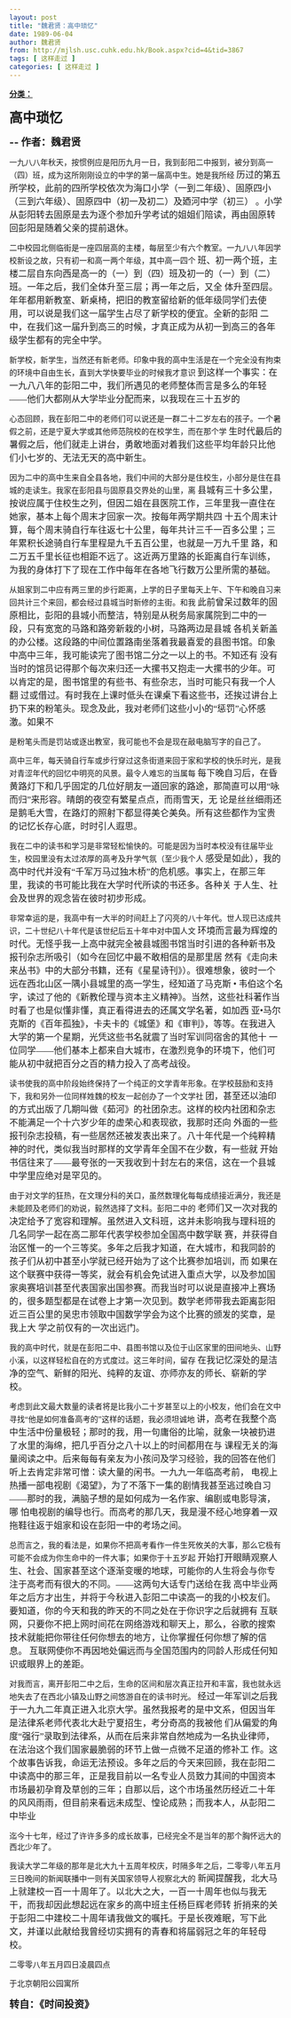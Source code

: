 ```yaml
---
layout: post
title: "魏君贤：高中琐忆"
date: 1989-06-04
author: 魏君贤
from: http://mjlsh.usc.cuhk.edu.hk/Book.aspx?cid=4&tid=3867
tags: [ 这样走过 ]
categories: [ 这样走过 ]
---
```


<div style="margin: 15px 10px 10px 0px;">
 <div>
  <span id="ctl00_ContentPlaceHolder1_chapter1_SubjectLabel" style="font-weight:bold;text-decoration:underline;">
   分类：
  </span>
 </div>
 <!--[if gte mso 9]><xml>
 <o:OfficeDocumentSettings>
  <o:PixelsPerInch>96</o:PixelsPerInch>
  <o:TargetScreenSize>800x600</o:TargetScreenSize>
 </o:OfficeDocumentSettings>
</xml><![endif]-->
 <!--[if gte mso 9]><xml>
 <w:WordDocument>
  <w:View>Normal</w:View>
  <w:Zoom>0</w:Zoom>
  <w:TrackMoves/>
  <w:TrackFormatting/>
  <w:PunctuationKerning/>
  <w:ValidateAgainstSchemas/>
  <w:SaveIfXMLInvalid>false</w:SaveIfXMLInvalid>
  <w:IgnoreMixedContent>false</w:IgnoreMixedContent>
  <w:AlwaysShowPlaceholderText>false</w:AlwaysShowPlaceholderText>
  <w:DoNotPromoteQF/>
  <w:LidThemeOther>EN-US</w:LidThemeOther>
  <w:LidThemeAsian>JA</w:LidThemeAsian>
  <w:LidThemeComplexScript>X-NONE</w:LidThemeComplexScript>
  <w:Compatibility>
   <w:BreakWrappedTables/>
   <w:SnapToGridInCell/>
   <w:WrapTextWithPunct/>
   <w:UseAsianBreakRules/>
   <w:DontGrowAutofit/>
   <w:SplitPgBreakAndParaMark/>
   <w:EnableOpenTypeKerning/>
   <w:DontFlipMirrorIndents/>
   <w:OverrideTableStyleHps/>
   <w:UseFELayout/>
  </w:Compatibility>
  <m:mathPr>
   <m:mathFont m:val="Cambria Math"/>
   <m:brkBin m:val="before"/>
   <m:brkBinSub m:val="&#45;-"/>
   <m:smallFrac m:val="off"/>
   <m:dispDef/>
   <m:lMargin m:val="0"/>
   <m:rMargin m:val="0"/>
   <m:defJc m:val="centerGroup"/>
   <m:wrapIndent m:val="1440"/>
   <m:intLim m:val="subSup"/>
   <m:naryLim m:val="undOvr"/>
  </m:mathPr></w:WordDocument>
</xml><![endif]-->
 <!--[if gte mso 9]><xml>
 <w:LatentStyles DefLockedState="false" DefUnhideWhenUsed="true"
  DefSemiHidden="true" DefQFormat="false" DefPriority="99"
  LatentStyleCount="276">
  <w:LsdException Locked="false" Priority="0" SemiHidden="false"
   UnhideWhenUsed="false" QFormat="true" Name="Normal"/>
  <w:LsdException Locked="false" Priority="9" SemiHidden="false"
   UnhideWhenUsed="false" QFormat="true" Name="heading 1"/>
  <w:LsdException Locked="false" Priority="9" QFormat="true" Name="heading 2"/>
  <w:LsdException Locked="false" Priority="9" QFormat="true" Name="heading 3"/>
  <w:LsdException Locked="false" Priority="9" QFormat="true" Name="heading 4"/>
  <w:LsdException Locked="false" Priority="9" QFormat="true" Name="heading 5"/>
  <w:LsdException Locked="false" Priority="9" QFormat="true" Name="heading 6"/>
  <w:LsdException Locked="false" Priority="9" QFormat="true" Name="heading 7"/>
  <w:LsdException Locked="false" Priority="9" QFormat="true" Name="heading 8"/>
  <w:LsdException Locked="false" Priority="9" QFormat="true" Name="heading 9"/>
  <w:LsdException Locked="false" Priority="39" Name="toc 1"/>
  <w:LsdException Locked="false" Priority="39" Name="toc 2"/>
  <w:LsdException Locked="false" Priority="39" Name="toc 3"/>
  <w:LsdException Locked="false" Priority="39" Name="toc 4"/>
  <w:LsdException Locked="false" Priority="39" Name="toc 5"/>
  <w:LsdException Locked="false" Priority="39" Name="toc 6"/>
  <w:LsdException Locked="false" Priority="39" Name="toc 7"/>
  <w:LsdException Locked="false" Priority="39" Name="toc 8"/>
  <w:LsdException Locked="false" Priority="39" Name="toc 9"/>
  <w:LsdException Locked="false" Priority="35" QFormat="true" Name="caption"/>
  <w:LsdException Locked="false" Priority="10" SemiHidden="false"
   UnhideWhenUsed="false" QFormat="true" Name="Title"/>
  <w:LsdException Locked="false" Priority="0" Name="Default Paragraph Font"/>
  <w:LsdException Locked="false" Priority="11" SemiHidden="false"
   UnhideWhenUsed="false" QFormat="true" Name="Subtitle"/>
  <w:LsdException Locked="false" Priority="22" SemiHidden="false"
   UnhideWhenUsed="false" QFormat="true" Name="Strong"/>
  <w:LsdException Locked="false" Priority="20" SemiHidden="false"
   UnhideWhenUsed="false" QFormat="true" Name="Emphasis"/>
  <w:LsdException Locked="false" Priority="59" SemiHidden="false"
   UnhideWhenUsed="false" Name="Table Grid"/>
  <w:LsdException Locked="false" UnhideWhenUsed="false" Name="Placeholder Text"/>
  <w:LsdException Locked="false" Priority="1" SemiHidden="false"
   UnhideWhenUsed="false" QFormat="true" Name="No Spacing"/>
  <w:LsdException Locked="false" Priority="60" SemiHidden="false"
   UnhideWhenUsed="false" Name="Light Shading"/>
  <w:LsdException Locked="false" Priority="61" SemiHidden="false"
   UnhideWhenUsed="false" Name="Light List"/>
  <w:LsdException Locked="false" Priority="62" SemiHidden="false"
   UnhideWhenUsed="false" Name="Light Grid"/>
  <w:LsdException Locked="false" Priority="63" SemiHidden="false"
   UnhideWhenUsed="false" Name="Medium Shading 1"/>
  <w:LsdException Locked="false" Priority="64" SemiHidden="false"
   UnhideWhenUsed="false" Name="Medium Shading 2"/>
  <w:LsdException Locked="false" Priority="65" SemiHidden="false"
   UnhideWhenUsed="false" Name="Medium List 1"/>
  <w:LsdException Locked="false" Priority="66" SemiHidden="false"
   UnhideWhenUsed="false" Name="Medium List 2"/>
  <w:LsdException Locked="false" Priority="67" SemiHidden="false"
   UnhideWhenUsed="false" Name="Medium Grid 1"/>
  <w:LsdException Locked="false" Priority="68" SemiHidden="false"
   UnhideWhenUsed="false" Name="Medium Grid 2"/>
  <w:LsdException Locked="false" Priority="69" SemiHidden="false"
   UnhideWhenUsed="false" Name="Medium Grid 3"/>
  <w:LsdException Locked="false" Priority="70" SemiHidden="false"
   UnhideWhenUsed="false" Name="Dark List"/>
  <w:LsdException Locked="false" Priority="71" SemiHidden="false"
   UnhideWhenUsed="false" Name="Colorful Shading"/>
  <w:LsdException Locked="false" Priority="72" SemiHidden="false"
   UnhideWhenUsed="false" Name="Colorful List"/>
  <w:LsdException Locked="false" Priority="73" SemiHidden="false"
   UnhideWhenUsed="false" Name="Colorful Grid"/>
  <w:LsdException Locked="false" Priority="60" SemiHidden="false"
   UnhideWhenUsed="false" Name="Light Shading Accent 1"/>
  <w:LsdException Locked="false" Priority="61" SemiHidden="false"
   UnhideWhenUsed="false" Name="Light List Accent 1"/>
  <w:LsdException Locked="false" Priority="62" SemiHidden="false"
   UnhideWhenUsed="false" Name="Light Grid Accent 1"/>
  <w:LsdException Locked="false" Priority="63" SemiHidden="false"
   UnhideWhenUsed="false" Name="Medium Shading 1 Accent 1"/>
  <w:LsdException Locked="false" Priority="64" SemiHidden="false"
   UnhideWhenUsed="false" Name="Medium Shading 2 Accent 1"/>
  <w:LsdException Locked="false" Priority="65" SemiHidden="false"
   UnhideWhenUsed="false" Name="Medium List 1 Accent 1"/>
  <w:LsdException Locked="false" UnhideWhenUsed="false" Name="Revision"/>
  <w:LsdException Locked="false" Priority="34" SemiHidden="false"
   UnhideWhenUsed="false" QFormat="true" Name="List Paragraph"/>
  <w:LsdException Locked="false" Priority="29" SemiHidden="false"
   UnhideWhenUsed="false" QFormat="true" Name="Quote"/>
  <w:LsdException Locked="false" Priority="30" SemiHidden="false"
   UnhideWhenUsed="false" QFormat="true" Name="Intense Quote"/>
  <w:LsdException Locked="false" Priority="66" SemiHidden="false"
   UnhideWhenUsed="false" Name="Medium List 2 Accent 1"/>
  <w:LsdException Locked="false" Priority="67" SemiHidden="false"
   UnhideWhenUsed="false" Name="Medium Grid 1 Accent 1"/>
  <w:LsdException Locked="false" Priority="68" SemiHidden="false"
   UnhideWhenUsed="false" Name="Medium Grid 2 Accent 1"/>
  <w:LsdException Locked="false" Priority="69" SemiHidden="false"
   UnhideWhenUsed="false" Name="Medium Grid 3 Accent 1"/>
  <w:LsdException Locked="false" Priority="70" SemiHidden="false"
   UnhideWhenUsed="false" Name="Dark List Accent 1"/>
  <w:LsdException Locked="false" Priority="71" SemiHidden="false"
   UnhideWhenUsed="false" Name="Colorful Shading Accent 1"/>
  <w:LsdException Locked="false" Priority="72" SemiHidden="false"
   UnhideWhenUsed="false" Name="Colorful List Accent 1"/>
  <w:LsdException Locked="false" Priority="73" SemiHidden="false"
   UnhideWhenUsed="false" Name="Colorful Grid Accent 1"/>
  <w:LsdException Locked="false" Priority="60" SemiHidden="false"
   UnhideWhenUsed="false" Name="Light Shading Accent 2"/>
  <w:LsdException Locked="false" Priority="61" SemiHidden="false"
   UnhideWhenUsed="false" Name="Light List Accent 2"/>
  <w:LsdException Locked="false" Priority="62" SemiHidden="false"
   UnhideWhenUsed="false" Name="Light Grid Accent 2"/>
  <w:LsdException Locked="false" Priority="63" SemiHidden="false"
   UnhideWhenUsed="false" Name="Medium Shading 1 Accent 2"/>
  <w:LsdException Locked="false" Priority="64" SemiHidden="false"
   UnhideWhenUsed="false" Name="Medium Shading 2 Accent 2"/>
  <w:LsdException Locked="false" Priority="65" SemiHidden="false"
   UnhideWhenUsed="false" Name="Medium List 1 Accent 2"/>
  <w:LsdException Locked="false" Priority="66" SemiHidden="false"
   UnhideWhenUsed="false" Name="Medium List 2 Accent 2"/>
  <w:LsdException Locked="false" Priority="67" SemiHidden="false"
   UnhideWhenUsed="false" Name="Medium Grid 1 Accent 2"/>
  <w:LsdException Locked="false" Priority="68" SemiHidden="false"
   UnhideWhenUsed="false" Name="Medium Grid 2 Accent 2"/>
  <w:LsdException Locked="false" Priority="69" SemiHidden="false"
   UnhideWhenUsed="false" Name="Medium Grid 3 Accent 2"/>
  <w:LsdException Locked="false" Priority="70" SemiHidden="false"
   UnhideWhenUsed="false" Name="Dark List Accent 2"/>
  <w:LsdException Locked="false" Priority="71" SemiHidden="false"
   UnhideWhenUsed="false" Name="Colorful Shading Accent 2"/>
  <w:LsdException Locked="false" Priority="72" SemiHidden="false"
   UnhideWhenUsed="false" Name="Colorful List Accent 2"/>
  <w:LsdException Locked="false" Priority="73" SemiHidden="false"
   UnhideWhenUsed="false" Name="Colorful Grid Accent 2"/>
  <w:LsdException Locked="false" Priority="60" SemiHidden="false"
   UnhideWhenUsed="false" Name="Light Shading Accent 3"/>
  <w:LsdException Locked="false" Priority="61" SemiHidden="false"
   UnhideWhenUsed="false" Name="Light List Accent 3"/>
  <w:LsdException Locked="false" Priority="62" SemiHidden="false"
   UnhideWhenUsed="false" Name="Light Grid Accent 3"/>
  <w:LsdException Locked="false" Priority="63" SemiHidden="false"
   UnhideWhenUsed="false" Name="Medium Shading 1 Accent 3"/>
  <w:LsdException Locked="false" Priority="64" SemiHidden="false"
   UnhideWhenUsed="false" Name="Medium Shading 2 Accent 3"/>
  <w:LsdException Locked="false" Priority="65" SemiHidden="false"
   UnhideWhenUsed="false" Name="Medium List 1 Accent 3"/>
  <w:LsdException Locked="false" Priority="66" SemiHidden="false"
   UnhideWhenUsed="false" Name="Medium List 2 Accent 3"/>
  <w:LsdException Locked="false" Priority="67" SemiHidden="false"
   UnhideWhenUsed="false" Name="Medium Grid 1 Accent 3"/>
  <w:LsdException Locked="false" Priority="68" SemiHidden="false"
   UnhideWhenUsed="false" Name="Medium Grid 2 Accent 3"/>
  <w:LsdException Locked="false" Priority="69" SemiHidden="false"
   UnhideWhenUsed="false" Name="Medium Grid 3 Accent 3"/>
  <w:LsdException Locked="false" Priority="70" SemiHidden="false"
   UnhideWhenUsed="false" Name="Dark List Accent 3"/>
  <w:LsdException Locked="false" Priority="71" SemiHidden="false"
   UnhideWhenUsed="false" Name="Colorful Shading Accent 3"/>
  <w:LsdException Locked="false" Priority="72" SemiHidden="false"
   UnhideWhenUsed="false" Name="Colorful List Accent 3"/>
  <w:LsdException Locked="false" Priority="73" SemiHidden="false"
   UnhideWhenUsed="false" Name="Colorful Grid Accent 3"/>
  <w:LsdException Locked="false" Priority="60" SemiHidden="false"
   UnhideWhenUsed="false" Name="Light Shading Accent 4"/>
  <w:LsdException Locked="false" Priority="61" SemiHidden="false"
   UnhideWhenUsed="false" Name="Light List Accent 4"/>
  <w:LsdException Locked="false" Priority="62" SemiHidden="false"
   UnhideWhenUsed="false" Name="Light Grid Accent 4"/>
  <w:LsdException Locked="false" Priority="63" SemiHidden="false"
   UnhideWhenUsed="false" Name="Medium Shading 1 Accent 4"/>
  <w:LsdException Locked="false" Priority="64" SemiHidden="false"
   UnhideWhenUsed="false" Name="Medium Shading 2 Accent 4"/>
  <w:LsdException Locked="false" Priority="65" SemiHidden="false"
   UnhideWhenUsed="false" Name="Medium List 1 Accent 4"/>
  <w:LsdException Locked="false" Priority="66" SemiHidden="false"
   UnhideWhenUsed="false" Name="Medium List 2 Accent 4"/>
  <w:LsdException Locked="false" Priority="67" SemiHidden="false"
   UnhideWhenUsed="false" Name="Medium Grid 1 Accent 4"/>
  <w:LsdException Locked="false" Priority="68" SemiHidden="false"
   UnhideWhenUsed="false" Name="Medium Grid 2 Accent 4"/>
  <w:LsdException Locked="false" Priority="69" SemiHidden="false"
   UnhideWhenUsed="false" Name="Medium Grid 3 Accent 4"/>
  <w:LsdException Locked="false" Priority="70" SemiHidden="false"
   UnhideWhenUsed="false" Name="Dark List Accent 4"/>
  <w:LsdException Locked="false" Priority="71" SemiHidden="false"
   UnhideWhenUsed="false" Name="Colorful Shading Accent 4"/>
  <w:LsdException Locked="false" Priority="72" SemiHidden="false"
   UnhideWhenUsed="false" Name="Colorful List Accent 4"/>
  <w:LsdException Locked="false" Priority="73" SemiHidden="false"
   UnhideWhenUsed="false" Name="Colorful Grid Accent 4"/>
  <w:LsdException Locked="false" Priority="60" SemiHidden="false"
   UnhideWhenUsed="false" Name="Light Shading Accent 5"/>
  <w:LsdException Locked="false" Priority="61" SemiHidden="false"
   UnhideWhenUsed="false" Name="Light List Accent 5"/>
  <w:LsdException Locked="false" Priority="62" SemiHidden="false"
   UnhideWhenUsed="false" Name="Light Grid Accent 5"/>
  <w:LsdException Locked="false" Priority="63" SemiHidden="false"
   UnhideWhenUsed="false" Name="Medium Shading 1 Accent 5"/>
  <w:LsdException Locked="false" Priority="64" SemiHidden="false"
   UnhideWhenUsed="false" Name="Medium Shading 2 Accent 5"/>
  <w:LsdException Locked="false" Priority="65" SemiHidden="false"
   UnhideWhenUsed="false" Name="Medium List 1 Accent 5"/>
  <w:LsdException Locked="false" Priority="66" SemiHidden="false"
   UnhideWhenUsed="false" Name="Medium List 2 Accent 5"/>
  <w:LsdException Locked="false" Priority="67" SemiHidden="false"
   UnhideWhenUsed="false" Name="Medium Grid 1 Accent 5"/>
  <w:LsdException Locked="false" Priority="68" SemiHidden="false"
   UnhideWhenUsed="false" Name="Medium Grid 2 Accent 5"/>
  <w:LsdException Locked="false" Priority="69" SemiHidden="false"
   UnhideWhenUsed="false" Name="Medium Grid 3 Accent 5"/>
  <w:LsdException Locked="false" Priority="70" SemiHidden="false"
   UnhideWhenUsed="false" Name="Dark List Accent 5"/>
  <w:LsdException Locked="false" Priority="71" SemiHidden="false"
   UnhideWhenUsed="false" Name="Colorful Shading Accent 5"/>
  <w:LsdException Locked="false" Priority="72" SemiHidden="false"
   UnhideWhenUsed="false" Name="Colorful List Accent 5"/>
  <w:LsdException Locked="false" Priority="73" SemiHidden="false"
   UnhideWhenUsed="false" Name="Colorful Grid Accent 5"/>
  <w:LsdException Locked="false" Priority="60" SemiHidden="false"
   UnhideWhenUsed="false" Name="Light Shading Accent 6"/>
  <w:LsdException Locked="false" Priority="61" SemiHidden="false"
   UnhideWhenUsed="false" Name="Light List Accent 6"/>
  <w:LsdException Locked="false" Priority="62" SemiHidden="false"
   UnhideWhenUsed="false" Name="Light Grid Accent 6"/>
  <w:LsdException Locked="false" Priority="63" SemiHidden="false"
   UnhideWhenUsed="false" Name="Medium Shading 1 Accent 6"/>
  <w:LsdException Locked="false" Priority="64" SemiHidden="false"
   UnhideWhenUsed="false" Name="Medium Shading 2 Accent 6"/>
  <w:LsdException Locked="false" Priority="65" SemiHidden="false"
   UnhideWhenUsed="false" Name="Medium List 1 Accent 6"/>
  <w:LsdException Locked="false" Priority="66" SemiHidden="false"
   UnhideWhenUsed="false" Name="Medium List 2 Accent 6"/>
  <w:LsdException Locked="false" Priority="67" SemiHidden="false"
   UnhideWhenUsed="false" Name="Medium Grid 1 Accent 6"/>
  <w:LsdException Locked="false" Priority="68" SemiHidden="false"
   UnhideWhenUsed="false" Name="Medium Grid 2 Accent 6"/>
  <w:LsdException Locked="false" Priority="69" SemiHidden="false"
   UnhideWhenUsed="false" Name="Medium Grid 3 Accent 6"/>
  <w:LsdException Locked="false" Priority="70" SemiHidden="false"
   UnhideWhenUsed="false" Name="Dark List Accent 6"/>
  <w:LsdException Locked="false" Priority="71" SemiHidden="false"
   UnhideWhenUsed="false" Name="Colorful Shading Accent 6"/>
  <w:LsdException Locked="false" Priority="72" SemiHidden="false"
   UnhideWhenUsed="false" Name="Colorful List Accent 6"/>
  <w:LsdException Locked="false" Priority="73" SemiHidden="false"
   UnhideWhenUsed="false" Name="Colorful Grid Accent 6"/>
  <w:LsdException Locked="false" Priority="19" SemiHidden="false"
   UnhideWhenUsed="false" QFormat="true" Name="Subtle Emphasis"/>
  <w:LsdException Locked="false" Priority="21" SemiHidden="false"
   UnhideWhenUsed="false" QFormat="true" Name="Intense Emphasis"/>
  <w:LsdException Locked="false" Priority="31" SemiHidden="false"
   UnhideWhenUsed="false" QFormat="true" Name="Subtle Reference"/>
  <w:LsdException Locked="false" Priority="32" SemiHidden="false"
   UnhideWhenUsed="false" QFormat="true" Name="Intense Reference"/>
  <w:LsdException Locked="false" Priority="33" SemiHidden="false"
   UnhideWhenUsed="false" QFormat="true" Name="Book Title"/>
  <w:LsdException Locked="false" Priority="37" Name="Bibliography"/>
  <w:LsdException Locked="false" Priority="39" QFormat="true" Name="TOC Heading"/>
 </w:LatentStyles>
</xml><![endif]-->
 <!--[if gte mso 10]>
<style>
 /* Style Definitions */
table.MsoNormalTable
	{mso-style-name:"Table Normal";
	mso-tstyle-rowband-size:0;
	mso-tstyle-colband-size:0;
	mso-style-noshow:yes;
	mso-style-priority:99;
	mso-style-parent:"";
	mso-padding-alt:0in 5.4pt 0in 5.4pt;
	mso-para-margin:0in;
	mso-para-margin-bottom:.0001pt;
	mso-pagination:widow-orphan;
	font-size:10.0pt;
	font-family:"Times New Roman";}
</style>
<![endif]-->
 <!--StartFragment-->
 <p class="MsoNormal">
  <o:p>
   <b>
    <font size="4">
    </font>
   </b>
  </o:p>
 </p>
 <p class="MsoNormal">
  <b>
   <span lang="ZH-CN" style="font-family: 宋体;">
    <font size="5">
     高中琐忆
    </font>
   </span>
   <font size="4">
    <o:p>
    </o:p>
   </font>
  </b>
 </p>
 <p class="MsoNormal">
  <o:p>
   <b>
    <font size="4">
    </font>
   </b>
  </o:p>
 </p>
 <p class="MsoNormal">
  <b>
   <font size="4">
    --
    <span lang="ZH-CN" style='font-family:宋体;mso-ascii-font-family:
"Times New Roman"'>
     作者：魏君贤
    </span>
    <o:p>
    </o:p>
   </font>
  </b>
 </p>
 <p class="MsoNormal">
  <o:p>
  </o:p>
 </p>
 <p class="MsoNormal">
  <span lang="ZH-CN" style='font-family:宋体;mso-ascii-font-family:"Times New Roman"'>
   一九八八年秋天，按惯例应是阳历九月一日，我到彭阳二中报到，被分到高一（四）班，成为这所刚刚设立的中学的第一届高中生。她是我所经
  </span>
  <span style="font-family: 宋体; font-size: 12pt;">
   历过的第五所学校，此前的四所学校依次为海口小学（一到二年级）、固原四小（三到六年级）、固原四中（初一及初二）及廼河中学（初三）
  </span>
  <span style="font-family: 宋体; font-size: 12pt;">
   。小学从彭阳转去固原是去为逐个参加升学考试的姐姐们陪读，再由固原转回彭阳是随着父亲的提前退休。
  </span>
 </p>
 <p class="MsoNormal">
  <o:p>
  </o:p>
 </p>
 <p class="MsoNormal">
  <o:p>
  </o:p>
 </p>
 <p class="MsoNormal">
  <span lang="ZH-CN" style='font-family:宋体;mso-ascii-font-family:"Times New Roman"'>
   二中校园北侧临街是一座四层高的主楼，每层至少有六个教室。一九八八年因学校新设之故，只有初一和高一两个年级，其中高一四个
  </span>
  <span style="font-family: 宋体; font-size: 12pt;">
   班、初一两个班，主楼二层自东向西是高一的（一）到（四）班及初一的（一）到（二）班。一年之后，我们全体升至三层；再一年之后，又全
  </span>
  <span style="font-family: 宋体; font-size: 12pt;">
   体升至四层。年年都用新教室、新桌椅，把旧的教室留给新的低年级同学们去使用，可以说是我们这一届学生占尽了新学校的便宜。全新的彭阳
  </span>
  <span style="font-family: 宋体; font-size: 12pt;">
   二中，在我们这一届升到高三的时候，才真正成为从初一到高三的各年级学生都有的完全中学。
  </span>
 </p>
 <p class="MsoNormal">
  <o:p>
  </o:p>
 </p>
 <p class="MsoNormal">
  <o:p>
  </o:p>
 </p>
 <p class="MsoNormal">
  <span lang="ZH-CN" style='font-family:宋体;mso-ascii-font-family:"Times New Roman"'>
   新学校，新学生，当然还有新老师。印象中我的高中生活是在一个完全没有拘束的环境中自由生长，直到大学快要毕业的时候我才意识
  </span>
  <span style="font-family: 宋体; font-size: 12pt;">
   到这样一个事实：在一九八八年的彭阳二中，我们所遇见的老师整体而言是多么的年轻——他们大都刚从大学毕业分配而来，以我现在三十五岁的
  </span>
 </p>
 <p class="MsoNormal">
  <o:p>
  </o:p>
 </p>
 <p class="MsoNormal">
  <o:p>
  </o:p>
 </p>
 <p class="MsoNormal">
  <span lang="ZH-CN" style='font-family:宋体;mso-ascii-font-family:
"Times New Roman"'>
   心态回顾，我在彭阳二中的老师们可以说还是一群二十二岁左右的孩子。一个暑假之前，还是宁夏大学或其他师范院校的在校学生，而在那个学
  </span>
  <span style="font-family: 宋体; font-size: 12pt;">
   生时代最后的暑假之后，他们就走上讲台，勇敢地面对着我们这些平均年龄只比他们小七岁的、无法无天的高中新生。
  </span>
 </p>
 <p class="MsoNormal">
  <o:p>
  </o:p>
 </p>
 <p class="MsoNormal">
  <o:p>
  </o:p>
 </p>
 <p class="MsoNormal">
  <span lang="ZH-CN" style='font-family:宋体;mso-ascii-font-family:"Times New Roman"'>
   因为二中的高中生来自全县各地，我们中间的大部分是住校生，小部分是住在县城的走读生。我家在彭阳县与固原县交界处的山里，离
  </span>
  <span style="font-family: 宋体; font-size: 12pt;">
   县城有三十多公里，按说应属于住校生之列，但因二姐在县医院工作，三年里我一直住在她家，基本上每个周末才回家一次。按每年两学期共四
  </span>
  <span style="font-family: 宋体; font-size: 12pt;">
   十五个周末计算，每个周末骑自行车往返七十公里，每年共计三千一百多公里；三年累积长途骑自行车里程是九千五百公里，也就是一万九千里
  </span>
  <span style="font-family: 宋体; font-size: 12pt;">
   路，和二万五千里长征也相距不远了。这近两万里路的长距离自行车训练，为我的身体打下了现在工作中每年在各地飞行数万公里所需的基础。
  </span>
 </p>
 <p class="MsoNormal">
  <o:p>
  </o:p>
 </p>
 <p class="MsoNormal">
  <o:p>
  </o:p>
 </p>
 <p class="MsoNormal">
  <span lang="ZH-CN" style='font-family:宋体;mso-ascii-font-family:"Times New Roman"'>
   从姐家到二中应有两三里的步行距离，上学的日子里每天上午、下午和晚自习来回共计三个来回，都会经过县城当时新修的主街。和我
  </span>
  <span style="font-family: 宋体; font-size: 12pt;">
   此前曾呆过数年的固原相比，彭阳的县城小而整洁，特别是从税务局家属院到二中的一段，只有宽宽的马路和路旁新栽的小树，马路两边是县城
  </span>
  <span style="font-family: 宋体; font-size: 12pt;">
   各机关新盖的办公楼。这段路的中间位置路南坐落着我最喜爱的县图书馆。印象中高中三年，我可能读完了图书馆二分之一以上的书。不知还有
  </span>
  <span style="font-family: 宋体; font-size: 12pt;">
   没有当时的馆员记得那个每次来归还一大摞书又抱走一大摞书的少年。可以肯定的是，图书馆里的有些书、有些杂志，当时可能只有我一个人翻
  </span>
  <span style="font-family: 宋体; font-size: 12pt;">
   过或借过。有时我在上课时低头在课桌下看这些书，还挨过讲台上扔下来的粉笔头。现念及此，我对老师们这些小小的“惩罚”心怀感激。如果不
  </span>
 </p>
 <p class="MsoNormal">
  <o:p>
  </o:p>
 </p>
 <p class="MsoNormal">
  <o:p>
  </o:p>
 </p>
 <p class="MsoNormal">
  <span lang="ZH-CN" style='font-family:宋体;mso-ascii-font-family:
"Times New Roman"'>
   是粉笔头而是罚站或逐出教室，我可能也不会是现在敲电脑写字的自己了。
  </span>
  <o:p>
  </o:p>
 </p>
 <p class="MsoNormal">
  <o:p>
  </o:p>
 </p>
 <p class="MsoNormal">
  <span lang="ZH-CN" style='font-family:宋体;mso-ascii-font-family:"Times New Roman"'>
   高中三年，每天骑自行车或步行穿过这条街道来回于家和学校的快乐时光，是我对青涩年代的回忆中明亮的风景。最令人难忘的当属每
  </span>
  <span style="font-family: 宋体; font-size: 12pt;">
   每下晚自习后，在昏黄路灯下和几乎固定的几位好朋友一道回家的路途，那简直可以用“咏而归”来形容。晴朗的夜空有繁星点点，而雨雪天，无
  </span>
  <span style="font-family: 宋体; font-size: 12pt;">
   论是丝丝细雨还是鹅毛大雪，在路灯的照射下都显得美仑美奂。所有这些都作为宝贵的记忆长存心底，时时引人遐思。
  </span>
 </p>
 <p class="MsoNormal">
  <o:p>
  </o:p>
 </p>
 <p class="MsoNormal">
  <o:p>
  </o:p>
 </p>
 <p class="MsoNormal">
  <span lang="ZH-CN" style='font-family:宋体;mso-ascii-font-family:"Times New Roman"'>
   我在二中的读书和学习是非常轻松愉快的。可能是因为当时本校没有往届毕业生，校园里没有太过浓厚的高考及升学气氛（至少我个人
  </span>
  <span style="font-family: 宋体; font-size: 12pt;">
   感受是如此），我的高中时代并没有“千军万马过独木桥”的危机感。事实上，在那三年里，我读的书可能比我在大学时代所读的书还多。各种关
  </span>
  <span style="font-family: 宋体; font-size: 12pt;">
   于人生、社会及世界的观念皆在彼时初步形成。
  </span>
 </p>
 <p class="MsoNormal">
  <o:p>
  </o:p>
 </p>
 <p class="MsoNormal">
  <o:p>
  </o:p>
 </p>
 <p class="MsoNormal">
  <span lang="ZH-CN" style='font-family:宋体;mso-ascii-font-family:"Times New Roman"'>
   非常幸运的是，我高中有一大半的时间赶上了闪亮的八十年代。世人现已达成共识，二十世纪八十年代是该世纪后五十年中对中国人文
  </span>
  <span style="font-family: 宋体; font-size: 12pt;">
   环境而言最为辉煌的时代。无怪乎我一上高中就完全被县城图书馆当时引进的各种新书及报刊杂志所吸引（如今在回忆中最不敢相信的是那里居
  </span>
  <span style="font-family: 宋体; font-size: 12pt;">
   然有《走向未来丛书》中的大部分书籍，还有《星星诗刊》）。很难想象，彼时一个远在西北山区一隅小县城里的高一学生，经知道了马克斯 •
  </span>
  <span style="font-family: 宋体; font-size: 12pt;">
   韦伯这个名字，读过了他的《新教伦理与资本主义精神》。当然，这些社科著作当时看了也是似懂非懂，真正看得进去的还属文学名著，如加西
  </span>
  <span style="font-family: 宋体; font-size: 12pt;">
   亚•马尔克斯的《百年孤独》，卡夫卡的《城堡》和《审判》，等等。在我进入大学的第一个星期，光凭这些书名就震了当时军训同宿舍的其他十
  </span>
  <span style="font-family: 宋体; font-size: 12pt;">
   一位同学——他们基本上都来自大城市，在激烈竞争的环境下，他们可能从初中就把百分之百的精力投入了高考战役。
  </span>
 </p>
 <p class="MsoNormal">
  <o:p>
  </o:p>
 </p>
 <p class="MsoNormal">
  <o:p>
  </o:p>
 </p>
 <p class="MsoNormal">
  <span lang="ZH-CN" style='font-family:宋体;mso-ascii-font-family:"Times New Roman"'>
   读书使我的高中阶段始终保持了一个纯正的文学青年形象。在学校鼓励和支持下，我和另外一位同样姓魏的校友一起创办了一个文学社
  </span>
  <span style="font-family: 宋体; font-size: 12pt;">
   团，甚至还以油印的方式出版了几期叫做《茹河》的社团杂志。这样的校内社团和杂志不能满足一个十六岁少年的虚荣心和表现欲，我那时还向
  </span>
  <span style="font-family: 宋体; font-size: 12pt;">
   外面的一些报刊杂志投稿，有一些居然还被发表出来了。八十年代是一个纯粹精神的时代，类似我当时那样的文学青年全国不在少数，有一些就
  </span>
  <span style="font-family: 宋体; font-size: 12pt;">
   开始书信往来了——最夸张的一天我收到十封左右的来信，这在一个县城中学里应绝对是罕见的。
  </span>
 </p>
 <p class="MsoNormal">
  <o:p>
  </o:p>
 </p>
 <p class="MsoNormal">
  <o:p>
  </o:p>
 </p>
 <p class="MsoNormal">
  <span lang="ZH-CN" style='font-family:宋体;mso-ascii-font-family:"Times New Roman"'>
   由于对文学的狂热，在文理分科的关口，虽然数理化每每成绩接近满分，我还是未能顾及老师们的劝说，毅然选择了文科。彭阳二中的
  </span>
  <span style="font-family: 宋体; font-size: 12pt;">
   老师们又一次对我的决定给予了宽容和理解。虽然进入文科班，这并未影响我与理科班的几名同学一起在高二那年代表学校参加全国高中数学联
  </span>
  <span style="font-family: 宋体; font-size: 12pt;">
   赛，并获得自治区惟一的一个三等奖。多年之后我才知道，在大城市，和我同龄的孩子们从初中甚至小学就已经开始为了这个比赛参加培训，而
  </span>
  <span style="font-family: 宋体; font-size: 12pt;">
   如果在这个联赛中获得一等奖，就会有机会免试进入重点大学，以及参加国家奥赛培训甚至代表国家出国参赛。而我当时可以说是直接冲上赛场
  </span>
  <span style="font-family: 宋体; font-size: 12pt;">
   的，很多题型都是在试卷上才第一次见到。数学老师带我去距离彭阳近三百公里的吴忠市领取中国数学学会为这个比赛的颁发的奖章，是我上大
  </span>
  <span style="font-family: 宋体; font-size: 12pt;">
   学之前仅有的一次出远门。
  </span>
 </p>
 <p class="MsoNormal">
  <o:p>
  </o:p>
 </p>
 <p class="MsoNormal">
  <o:p>
  </o:p>
 </p>
 <p class="MsoNormal">
  <span lang="ZH-CN" style='font-family:宋体;mso-ascii-font-family:"Times New Roman"'>
   我的高中时代，就是在彭阳二中、县图书馆以及位于山区家里的田间地头、山野小溪，以这样轻松自在的方式度过。这三年时间，留存
  </span>
  <span style="font-family: 宋体; font-size: 12pt;">
   在我记忆深处的是洁净的空气、新鲜的阳光、纯粹的友谊、亦师亦友的师长、崭新的学校。
  </span>
 </p>
 <p class="MsoNormal">
  <o:p>
  </o:p>
 </p>
 <p class="MsoNormal">
  <o:p>
  </o:p>
 </p>
 <p class="MsoNormal">
  <span lang="ZH-CN" style='font-family:宋体;mso-ascii-font-family:"Times New Roman"'>
   考虑到此文最大数量的读者将是比我小二十岁甚至以上的小校友，他们会在文中寻找“他是如何准备高考的”这样的话题，我必须坦诚地
  </span>
  <span style="font-family: 宋体; font-size: 12pt;">
   讲，高考在我整个高中生活中份量极轻；那时的我，用一句庸俗的比喻，就象一块被扔进了水里的海绵，把几乎百分之八十以上的时间都用在与
  </span>
  <span style="font-family: 宋体; font-size: 12pt;">
   课程无关的海量阅读之中。后来每每有亲友为小孩问及学习经验，我的回答在他们听上去肯定非常可憎：读大量的闲书。一九九一年临高考前，
  </span>
  <span style="font-family: 宋体; font-size: 12pt;">
   电视上热播一部电视剧《渴望》，为了不落下一集的剧情我甚至逃过晚自习——那时的我，满脑子想的是如何成为一名作家、编剧或电影导演，哪
  </span>
  <span style="font-family: 宋体; font-size: 12pt;">
   怕电视剧的编导也行。而高考的那几天，我是漫不经心地穿着一双拖鞋往返于姐家和设在彭阳一中的考场之间。
  </span>
 </p>
 <p class="MsoNormal">
  <o:p>
  </o:p>
 </p>
 <p class="MsoNormal">
  <o:p>
  </o:p>
 </p>
 <p class="MsoNormal">
  <span lang="ZH-CN" style='font-family:宋体;mso-ascii-font-family:"Times New Roman"'>
   总而言之，我的看法是，如果你不把高考看作一件生死攸关的大事，那么它极有可能不会成为你生命中的一件大事；如果你于十五岁起
  </span>
  <span style="font-family: 宋体; font-size: 12pt;">
   开始打开眼睛观察人生、社会、国家甚至这个逐渐变暖的地球，可能你的人生将会与你专注于高考而有很大的不同。——这两句大话专门送给在我
  </span>
  <span style="font-family: 宋体; font-size: 12pt;">
   高中毕业两年之后方才出生，并将于今秋进入彭阳二中读高一的我的小校友们。要知道，你的今天和我的昨天的不同之处在于你识字之后就拥有
  </span>
  <span style="font-family: 宋体; font-size: 12pt;">
   互联网，只要你不把上网时间花在网络游戏和聊天上，那么，谷歌的搜索技术就能把你带往任何你想去的地方，让你掌握任何你想了解的信息。
  </span>
  <span style="font-family: 宋体; font-size: 12pt;">
   互联网使你不再因地处偏远而与全国范围内的同龄人形成任何知识或眼界上的差距。
  </span>
 </p>
 <p class="MsoNormal">
  <o:p>
  </o:p>
 </p>
 <p class="MsoNormal">
  <o:p>
  </o:p>
 </p>
 <p class="MsoNormal">
  <span lang="ZH-CN" style='font-family:宋体;mso-ascii-font-family:"Times New Roman"'>
   对我而言，离开彭阳二中之后，生命的区间和层次真正拉开和丰富，我也就永远地失去了在西北小镇及山野之间悠游自在的读书时光。
  </span>
  <span style="font-family: 宋体; font-size: 12pt;">
   经过一年军训之后我于一九九二年真正进入北京大学。虽然我报考的是中文系，但因当年是法律系老师代表北大赴宁夏招生，考分奇高的我被他
  </span>
  <span style="font-family: 宋体; font-size: 12pt;">
   们从偏爱的角度“强行”录取到法律系，从而在后来非常自然地成为一名执业律师，在法治这个我们国家最脆弱的环节上做一点微不足道的修补工
  </span>
  <span style="font-family: 宋体; font-size: 12pt;">
   作。这个故事告诉我，命运无法预设。多年之后的今天来回顾，我在彭阳二中读高中的那三年，正是我目前以一名专业人员致力其间的中国资本
  </span>
  <span style="font-family: 宋体; font-size: 12pt;">
   市场最初孕育及草创的三年；自那以后，这个市场虽然历经近二十年的风风雨雨，但目前来看远未成型、惶论成熟；而我本人，从彭阳二中毕业
  </span>
 </p>
 <p class="MsoNormal">
  <o:p>
  </o:p>
 </p>
 <p class="MsoNormal">
  <o:p>
  </o:p>
 </p>
 <p class="MsoNormal">
  <span lang="ZH-CN" style='font-family:宋体;mso-ascii-font-family:
"Times New Roman"'>
   迄今十七年，经过了许许多多的成长故事，已经完全不是当年的那个胸怀远大的西北少年了。
  </span>
  <o:p>
  </o:p>
 </p>
 <p class="MsoNormal">
  <o:p>
  </o:p>
 </p>
 <p class="MsoNormal">
  <span lang="ZH-CN" style='font-family:宋体;mso-ascii-font-family:"Times New Roman"'>
   我读大学二年级的那年是北大九十五周年校庆，时隔多年之后，二零零八年五月三日晚间的新闻联播中一则有关国家领导人视察北大的
  </span>
  <span style="font-family: 宋体; font-size: 12pt;">
   新闻提醒我，北大马上就建校一百一十周年了。以北大之大，一百一十周年也似与我无干，而我却因此想起远在家乡的高中班主任杨巨辉老师转
  </span>
  <span style="font-family: 宋体; font-size: 12pt;">
   折捎来的关于彭阳二中建校二十周年请我做文的嘱托。于是长夜难眠，写下此文，并谨以此献给我曾经切实拥有的青春和将届弱冠之年的年轻母
  </span>
  <span style="font-family: 宋体; font-size: 12pt;">
   校。
  </span>
 </p>
 <p class="MsoNormal">
  <o:p>
  </o:p>
 </p>
 <p class="MsoNormal">
  <o:p>
  </o:p>
 </p>
 <p class="MsoNormal">
  <span lang="ZH-CN" style='font-family:宋体;mso-ascii-font-family:
"Times New Roman"'>
   二零零八年五月四日凌晨四点
  </span>
  <o:p>
  </o:p>
 </p>
 <p class="MsoNormal">
  <span lang="ZH-CN" style='font-family:宋体;mso-ascii-font-family:
"Times New Roman"'>
   于北京朝阳公园寓所
  </span>
  <o:p>
  </o:p>
 </p>
 <p class="MsoNormal">
  <o:p>
   <font size="4">
    <b>
    </b>
   </font>
  </o:p>
 </p>
 <p class="MsoNormal">
  <span lang="ZH-CN" style='font-family:宋体;mso-ascii-font-family:
"Times New Roman"'>
   <font size="4">
    <b>
     转自：《时间投资》
    </b>
   </font>
  </span>
  <o:p>
  </o:p>
 </p>
 <!--EndFragment-->
</div>

